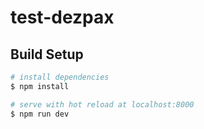 # test-dezpax

## Build Setup

```bash
# install dependencies
$ npm install

# serve with hot reload at localhost:8000
$ npm run dev
```

